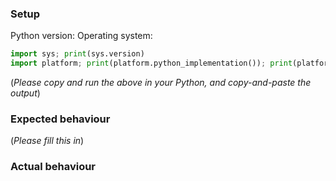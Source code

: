### Setup

Python version: 
Operating system:

```python
import sys; print(sys.version)
import platform; print(platform.python_implementation()); print(platform.platform())
```

(*Please copy and run the above in your Python, and copy-and-paste the output*)

### Expected behaviour

(*Please fill this in*)

### Actual behaviour
